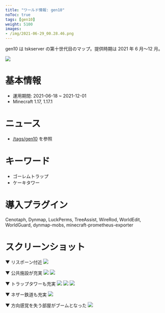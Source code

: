 ```yaml
---
title: "ワールド情報: gen10"
noToc: true
tags: [gen10]
weight: 5100
images:
- /img/2021-06-29_00.28.46.png
---
```


gen10 は tskserver の第十世代目のマップ。提供時期は 2021 年 6 月～12 月。
<!--more-->

![](/img/2021-06-29_00.28.46.png)

# 基本情報
- 運用期間: 2021-06-18 ~ 2021-12-01
- Minecraft 1.17, 1.17.1

# ニュース
- [/tags/gen10](/tags/gen10) を参照

# キーワード
- ゴーレムトラップ
- ケーキタワー

# 導入プラグイン
Cenotaph, Dynmap, LuckPerms, TreeAssist, WireRod, WorldEdit, WorldGuard, dynmap-mobs, minecraft-prometheus-exporter

# スクリーンショット

▼ リスポーン付近
![](/img/gen10/2021-07-08_00.05.16.png)

▼ 公共施設が充実
![](/img/gen10/2021-07-10_22.23.18.png)
![](/img/gen10/2021-07-10_22.23.11.png)

▼ トラップタワーも充実
![](/img/gen10/2021-07-08_00.23.42.png)
![](/img/gen10/2021-07-17_01.07.58.png)
![](/img/gen10/2021-08-04_22.01.38.png)

▼ ネザー鉄道も充実
![](/img/gen10/2021-07-17_01.11.00.png)

▼ 方向感覚を失う部屋がブームとなった
![](/img/gen10/2021-06-19_23.24.40.png)
